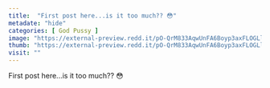 ```yaml
---
title:  "First post here...is it too much?? 😳"
metadate: "hide"
categories: [ God Pussy ]
image: "https://external-preview.redd.it/pO-QrM833AqwUnFA6Boyp3axFLOGLlRkQl5893-5_zc.jpg?auto=webp&s=c03c8edf8bb7fabc06bd17a5b8b0f440aa90465f"
thumb: "https://external-preview.redd.it/pO-QrM833AqwUnFA6Boyp3axFLOGLlRkQl5893-5_zc.jpg?width=1080&crop=smart&auto=webp&s=68bd56c5a1ff90da2c4cf83580a2f14f21bcb10f"
visit: ""
---
```

First post here...is it too much?? 😳
